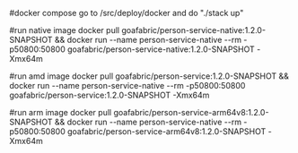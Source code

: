 #docker compose
go to /src/deploy/docker and do "./stack up"

#run native image
docker pull goafabric/person-service-native:1.2.0-SNAPSHOT && docker run --name person-service-native --rm -p50800:50800 goafabric/person-service-native:1.2.0-SNAPSHOT -Xmx64m

#run amd image
docker pull goafabric/person-service:1.2.0-SNAPSHOT && docker run --name person-service-native --rm -p50800:50800 goafabric/person-service:1.2.0-SNAPSHOT -Xmx64m

#run arm image
docker pull goafabric/person-service-arm64v8:1.2.0-SNAPSHOT && docker run --name person-service-native --rm -p50800:50800 goafabric/person-service-arm64v8:1.2.0-SNAPSHOT -Xmx64m